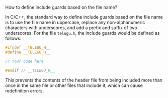 How to define include guards based on the file name?

In C/C++, the standard way to define include guards based on the file name is to use the file name in uppercase, replace any non-alphanumeric characters with underscores, and add a prefix and suffix of two underscores. For the file `telugu.h`, the include guards would be defined as follows:
```c
#ifndef __TELEGU_H__
#define __TELEGU_H__

// Your code here

#endif // __TELEGU_H__
```
This prevents the contents of the header file from being included more than once in the same file or other files that include it, which can cause redefinition errors.

